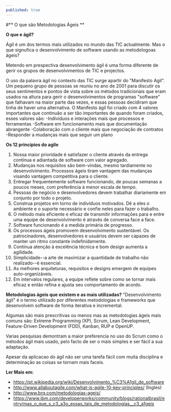 ```yaml
---
published: true
---
```


#** O que são Metodologias Ágeis **

**O que e ágil?** 

Ágil é um dos termos mais utilizados no mundo das TIC actualmente. Mas o que signufica o desenvolvimento de software usando as metodologoas ágeis?

Metendo em prespectiva desenvolvimento ágil é uma forma diferente de gerir os grupos de desenvolvimentos de TIC e projectos.

O uso da palavra ágil no contexto das TIC surge apartir do "Manifesto Agil". Um pequeno grupo de pessoas se reuniu no ano de 2001 para discutir os seus sentimentos e pontos de vista sobre os métodos tradicionais que eram usados na altura para gerir o desenvolvimentos de programas "software" que falhavam na maior parte das vezes, e essas pessoas decidiram que tinha de haver uma alternativa. O Manifesto ágil foi criado com 4 valores importantes que continuão a ser tão importantes de quando foram criados, esses valores são:
-Indivíduos e interações mais que processos e ferramentas
-Software em funcionamento mais que documentação abrangente
-Colaboração com o cliente mais que negociação de contratos
-Responder a mudanças mais que seguir um plano

**Os 12 princípios do agile**
1. Nossa maior prioridade é satisfazer o cliente através da entrega contínua e adiantada de software com valor agregado.
2. Mudanças nos requisitos são bem-vindas, mesmo tardiamente no desenvolvimento. Processos ágeis tiram vantagem das 
mudanças visando vantagem competitiva para o cliente.
3. Entregar frequentemente software funcionando, de poucas semanas a poucos meses, com preferência à menor escala de tempo.
4. Pessoas de negócio e desenvolvedores devem trabalhar diariamente em conjunto por todo o projeto.
5. Construa projetos em torno de indivíduos motivados. Dê a eles o ambiente e o suporte necessário e confie neles para fazer o trabalho.
6. O método mais eficiente e eficaz de transmitir informações para e entre uma equipe de desenvolvimento é através de conversa face a face.
7. Software funcionando é a medida primária de progresso.
8. Os processos ágeis promovem desenvolvimento sustentável. Os patrocinadores, desenvolvedores e usuários devem ser capazes de manter um ritmo constante indefinidamente.
9. Contínua atenção à excelência técnica e bom design aumenta a agilidade.
10. Simplicidade--a arte de maximizar a quantidade de trabalho não realizado--é essencial.
11. As melhores arquiteturas, requisitos e designs emergem de equipes auto-organizáveis.
12. Em intervalos regulares, a equipe reflete sobre como se tornar mais eficaz e então refina e ajusta seu comportamento de acordo.

**Metodologias ágeis que existem e as mais utilizadas?**
“Desenvolvimento ágil" é o termo utilizado por diferentes metodologias e frameworks que desenvolvem software de forma iterativa e incremental. 

Algumas são mais prescritivas ou menos mas as metodologias ágeis mais comuns são: Extreme Programming (XP), Scrum, Lean Development, Feature-Driven Development (FDD), Kanban, RUP e OpenUP.

Varias pesquisas demontram a maior preferencia no uso do Scrum como o métodos ágil mais usado, pelo facto de ser o mais simples e ser fácil a sua adaptação. 

Apesar da aplicacao do ágil não ser uma tarefa fácil com muita disciplina e  determinação as coisas se tornam mais faceis.

**Ler Mais em:**

- https://pt.wikipedia.org/wiki/Desenvolvimento_%C3%A1gil_de_software
- http://www.allaboutagile.com/what-is-agile-10-key-principles/ (Ingles)
- http://www.brq.com/metodologias-ageis/
- https://www.ibm.com/developerworks/community/blogs/rationalbrasil/entry/mas_o_que_s_c3_a3o_essas_tais_de_metodologias__c3_a1geis

